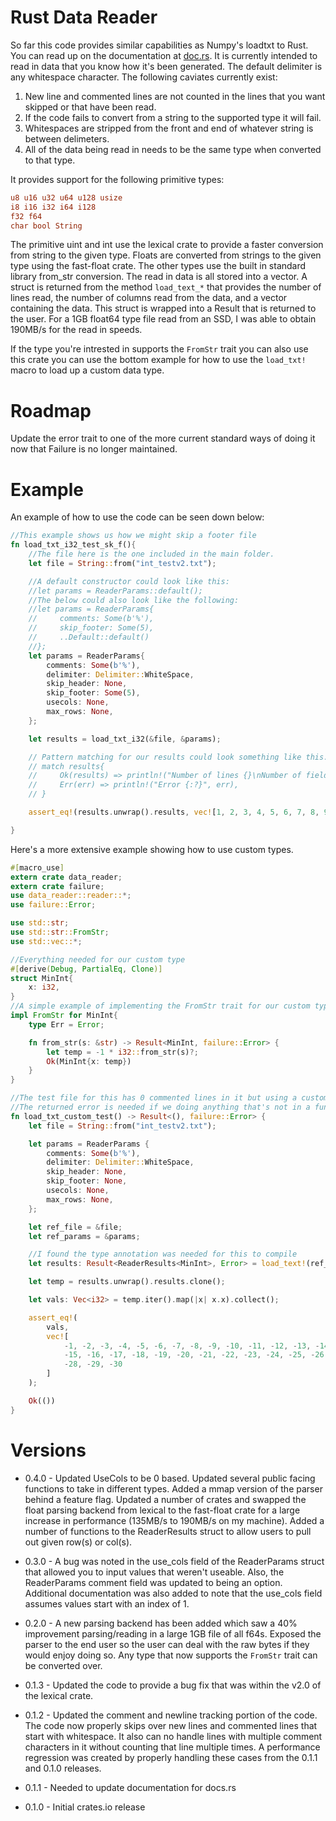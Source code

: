 # Rust Data Reader

So far this code provides similar capabilities as Numpy's loadtxt to Rust. You can read up on the documentation at [doc.rs](https://docs.rs/data_reader/0.2.0/data_reader/). It is currently intended to read in data that you know how it's been generated. The default delimiter is any whitespace character. The following caviates currently exist:

1.  New line and commented lines are not counted in the lines that you want skipped or that have been read.
2.  If the code fails to convert from a string to the supported type it will fail.
3.  Whitespaces are stripped from the front and end of whatever string is between delimeters.
4.  All of the data being read in needs to be the same type when converted to that type. 

It provides support for the following primitive types:

```Rust
u8 u16 u32 u64 u128 usize
i8 i16 i32 i64 i128
f32 f64
char bool String
```

The primitive uint and int use the lexical crate to provide a faster conversion from string to the given type. Floats are converted from strings to the given type using the fast-float crate. The other types use the built in standard library from_str conversion. The read in data is all stored into a vector. A struct is returned from the method ```load_text_*``` that provides the number of lines read, the number of columns read from the data, and a vector containing the data. This struct is wrapped into a Result that is returned to the user. For a 1GB float64 type file read from an SSD, I was able to obtain 190MB/s for the read in speeds.

If the type you're intrested in supports the ```FromStr``` trait you can also use this crate you can use the bottom example for how to use the ```load_txt!``` macro to load up a custom data type.

# Roadmap
Update the error trait to one of the more current standard ways of doing it now that Failure is no longer maintained.

# Example
An example of how to use the code can be seen down below:

```Rust
//This example shows us how we might skip a footer file
fn load_txt_i32_test_sk_f(){
    //The file here is the one included in the main folder.
    let file = String::from("int_testv2.txt");

    //A default constructor could look like this:
    //let params = ReaderParams::default();
    //The below could also look like the following:
    //let params = ReaderParams{
    //     comments: Some(b'%'),
    //     skip_footer: Some(5),
    //     ..Default::default()
    //};
    let params = ReaderParams{
        comments: Some(b'%'),
        delimiter: Delimiter::WhiteSpace,
        skip_header: None,
        skip_footer: Some(5),
        usecols: None,
        max_rows: None,
    };

    let results = load_txt_i32(&file, &params);

    // Pattern matching for our results could look something like this.
    // match results{
    //     Ok(results) => println!("Number of lines {}\nNumber of fields {}\nResults {:?}",results.num_lines, results.num_fields, results.results),
    //     Err(err) => println!("Error {:?}", err),
    // }

    assert_eq!(results.unwrap().results, vec![1, 2, 3, 4, 5, 6, 7, 8, 9, 10, 11, 12, 13, 14, 15]);

}
```

Here's a more extensive example showing how to use custom types.

```Rust
#[macro_use]
extern crate data_reader;
extern crate failure;
use data_reader::reader::*;
use failure::Error;

use std::str;
use std::str::FromStr;
use std::vec::*;

//Everything needed for our custom type
#[derive(Debug, PartialEq, Clone)]
struct MinInt{
    x: i32,
}
//A simple example of implementing the FromStr trait for our custom type
impl FromStr for MinInt{
    type Err = Error;

    fn from_str(s: &str) -> Result<MinInt, failure::Error> {
        let temp = -1 * i32::from_str(s)?;
        Ok(MinInt{x: temp})
    }
}

//The test file for this has 0 commented lines in it but using a custom type
//The returned error is needed if we doing anything that's not in a function
fn load_txt_custom_test() -> Result<(), failure::Error> {
    let file = String::from("int_testv2.txt");

    let params = ReaderParams {
        comments: Some(b'%'),
        delimiter: Delimiter::WhiteSpace,
        skip_header: None,
        skip_footer: None,
        usecols: None,
        max_rows: None,
    };

    let ref_file = &file;
    let ref_params = &params;

    //I found the type annotation was needed for this to compile
    let results: Result<ReaderResults<MinInt>, Error> = load_text!(ref_file, ref_params, MinInt);

    let temp = results.unwrap().results.clone();

    let vals: Vec<i32> = temp.iter().map(|x| x.x).collect();

    assert_eq!(
        vals,
        vec![
            -1, -2, -3, -4, -5, -6, -7, -8, -9, -10, -11, -12, -13, -14,
            -15, -16, -17, -18, -19, -20, -21, -22, -23, -24, -25, -26, -27,
            -28, -29, -30
        ]
    );

    Ok(())
}

```

# Versions
* 0.4.0 - Updated UseCols to be 0 based. Updated several public facing functions to take in different types. Added a mmap version of the parser behind a feature flag. Updated a number of crates and swapped the float parsing backend from lexical to the fast-float crate for a large increase in performance (135MB/s to 190MB/s on my machine). Added a number of functions to the ReaderResults struct to allow users to pull out given row(s) or col(s).

* 0.3.0 - A bug was noted in the use_cols field of the ReaderParams struct that allowed you to input values that weren't useable. Also, the ReaderParams comment field was updated to being an option. Additional documentation was also added to note that the use_cols field assumes values start with an index of 1.
* 0.2.0 - A new parsing backend has been added which saw a 40% improvement parsing/reading in a large 1GB file of all f64s. Exposed the parser to the end user so the user can deal with the raw bytes if they would enjoy doing so. Any type that now supports the ```FromStr``` trait can be converted over.  

* 0.1.3 - Updated the code to provide a bug fix that was within the v2.0 of the lexical crate.

* 0.1.2 - Updated the comment and newline tracking portion of the code. The code now properly skips over new lines and commented lines that start with whitespace. It also can no handle lines with multiple comment characters in it without counting that line multiple times. A performance regression was created by properly handling these cases from the 0.1.1 and 0.1.0 releases.

* 0.1.1 - Needed to update documentation for docs.rs

* 0.1.0 - Initial crates.io release